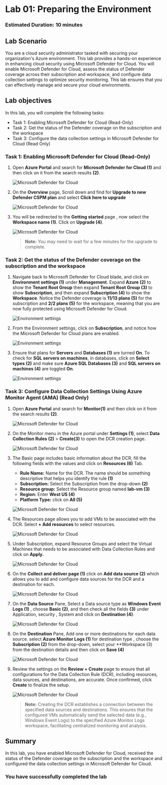 # Lab 01: Preparing the Environment

### Estimated Duration: 10 minutes

## Lab Scenario

You are a cloud security administrator tasked with securing your organization's Azure environment. This lab provides a hands-on experience in enhancing cloud security using Microsoft Defender for Cloud. You will enable Microsoft Defender for Cloud, assess the status of Defender coverage across their subscription and workspace, and configure data collection settings to optimize security monitoring. This lab ensures that you can effectively manage and secure your cloud environments.

## Lab objectives
In this lab, you will complete the following tasks:

- Task 1: Enabling Microsoft Defender for Cloud (Read-Only)
- Task 2: Get the status of the Defender coverage on the subscription and the workspace
- Task 3: Configure the data collection settings in Microsoft Defender for Cloud (Read Only)

### Task 1: Enabling Microsoft Defender for Cloud (Read-Only)

1. Open **Azure Portal** and search for **Microsoft Defender for Cloud (1)** and then click on it from the search results **(2)**.

   ![Microsoft Defender for Cloud](../images/M0-T1-S1.2.png)   

2. On the **Overview** page, Scroll down and find for **Upgrade to new Defender CSPM plan** and select **Click here to upgrade**

   ![Microsoft Defender for Cloud](../images/task1.1.png)

1. You will be redirected to the **Getting started** page , now select the **Workspace name (1)**. Click on **Upgrade (4)**.

   ![Microsoft Defender for Cloud](../images/task1.2.png)

   >**Note:** You may need to wait for a few minutes for the upgrade to complete.

### Task 2: Get the status of the Defender coverage on the subscription and the workspace

1. Navigate back to Microsoft Defender for Cloud blade, and click on **Environment settings (1)** under **Management**. Expand **Azure (2)** to show the **Tenant Root Group** then expand **Tenant Root Group (3)** to show **Subscription**, and then expand **Subscription (4)** to show the **Workspace**. Notice the Defender coverage is **11/13 plans (5)** for the subscription and **2/2 plans (5)** for the workspace, meaning that you are now fully protected using Microsoft Defender for Cloud.

   ![Environment settings](../images/dfc2.png)

2. From the Environment settings, click on **Subscription**, and notice how the Microsoft Defender for Cloud plans are enabled.

   ![Environment settings](../images/dfc3.png)

3. Ensure that plans for **Servers** and **Databases (1)** are turned **On**. To check for **SQL servers on machines**, in databases, click on **Select types (2)** and make sure **Azure SQL Databases (3)** and **SQL servers on machines (4)** are toggled **On**.

   ![Environment settings](../images/defender1.1.png)

### Task 3: Configure Data Collection Settings Using Azure Monitor Agent (AMA) (Read Only)

1. Open **Azure Portal** and search for **Monitor(1)** and then click on it from the search results **(2)**.

   ![Microsoft Defender for Cloud](../images/task1-rd2.png)

1. On the Monitor menu in the Azure portal under **Settings (1)**, select **Data Collection Rules (2)**  > **Create(3)** to open the DCR creation page.

   ![Microsoft Defender for Cloud](../images/task1.3.png)

1. The Basic page includes basic information about the DCR, fill the following fields with the values and click on **Resources (6)** Tab.

   - **Rule Name:** Name for the DCR. The name should be something descriptive that helps you identify the rule **(1)**
   - **Subscription:** Select the Subscription from the drop-down **(2)**
   - **Resource group:** Select the Resource group named **lab-vm (3)** 
   - **Region:** Enter **West US (4)**
   - **Platform Type:** click on **All (5)**
  
   ![Microsoft Defender for Cloud](../images/task1-rd1.png)

1. The Resources page allows you to add VMs to be associated with the DCR. Select **+ Add resources** to select resources.

   ![Microsoft Defender for Cloud](../images/task1.4.png)

1. Under Subscription, expand Resource Groups and select the Virtual Machines that needs to be associated with Data Collection Rules and click on **Apply.** 

   ![Microsoft Defender for Cloud](../images/task1.61.png)

1. On the **Collect and deliver page (1)** click on **Add data source (2)** which allows you to add and configure data sources for the DCR and a destination for each.

   ![Microsoft Defender for Cloud](../images/task1.7.png)

1. On the **Data Source** Pane, Select a Data source type as **Windows Event Logs (1)** , choose **Basic (2)**, and then check all the fields **(3)** under Application, security , System and click on **Destination (4)**.

   ![Microsoft Defender for Cloud](../images/task1.8.png)

1. On the **Destination** Pane, Add one or more destinations for each data source. select **Azure Monitor Logs (1)** for destination type , choose the **Subscription (2)** from the drop-down, select your **Workspace (3) from the destination details and then click on **Save (4)**

   ![Microsoft Defender for Cloud](../images/task1.9.png)

1. Review the settings on the **Review + Create** page to ensure that all configurations for the Data Collection Rule (DCR), including resources, data sources, and destinations, are accurate. Once confirmed, click **Create** to finalize the setup.

   ![Microsoft Defender for Cloud](../images/task1.10.png)

   >**Note:** Creating the DCR establishes a connection between the specified data sources and destinations. This ensures that the configured VMs automatically send the selected data (e.g., Windows Event Logs) to the specified Azure Monitor Logs workspace, facilitating centralized monitoring and analysis.

 ## Summary

In this lab, you have enabled Microsoft Defender for Cloud, received the status of the Defender coverage on the subscription and the workspace and configured the data collection settings in Microsoft Defender for Cloud.
 
 ### You have successfully completed the lab
